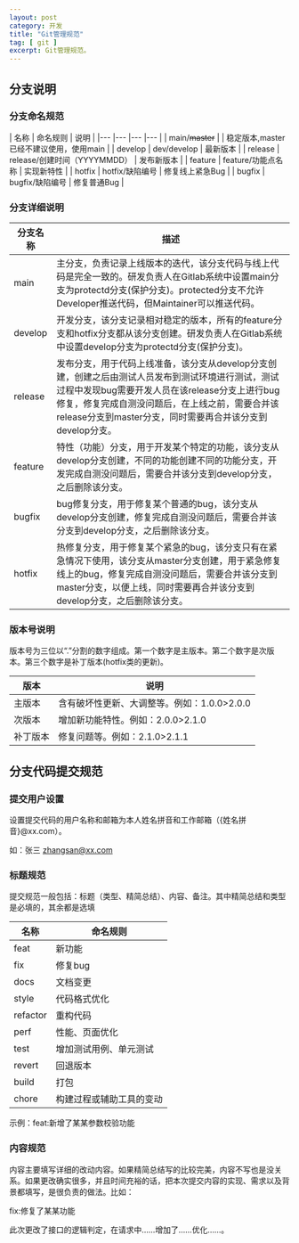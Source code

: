 ```yaml
---
layout: post
category: 开发
title: "Git管理规范"
tag: [ git ]
excerpt: Git管理规范。
---
```


## 分支说明

### 分支命名规范

| 名称 | 命名规则 | 说明 |
|--- |--- |--- |--- |
| main/<del>master</del> |  | 稳定版本,master已经不建议使用，使用main |
| develop | dev/develop | 最新版本 |
| release | release/创建时间（YYYYMMDD） | 发布新版本 |
| feature | feature/功能点名称 | 实现新特性 |
| hotfix | hotfix/缺陷编号 | 修复线上紧急Bug |
| bugfix | bugfix/缺陷编号 | 修复普通Bug |

### 分支详细说明

| 分支名称 | 描述
| ---|--- |
| main | 主分支，负责记录上线版本的迭代，该分支代码与线上代码是完全一致的。研发负责人在Gitlab系统中设置main分支为protectd分支(保护分支)。protected分支不允许Developer推送代码，但Maintainer可以推送代码。 |
| develop | 开发分支，该分支记录相对稳定的版本，所有的feature分支和hotfix分支都从该分支创建。研发负责人在Gitlab系统中设置develop分支为protectd分支(保护分支)。 |
| release | 发布分支，用于代码上线准备，该分支从develop分支创建，创建之后由测试人员发布到测试环境进行测试，测试过程中发现bug需要开发人员在该release分支上进行bug修复，修复完成自测没问题后，在上线之前，需要合并该release分支到master分支，同时需要再合并该分支到develop分支。 |
| feature | 特性（功能）分支，用于开发某个特定的功能，该分支从develop分支创建，不同的功能创建不同的功能分支，开发完成自测没问题后，需要合并该分支到develop分支，之后删除该分支。 |
| bugfix | bug修复分支，用于修复某个普通的bug，该分支从develop分支创建，修复完成自测没问题后，需要合并该分支到develop分支，之后删除该分支。 |
| hotfix | 热修复分支，用于修复某个紧急的bug，该分支只有在紧急情况下使用，该分支从master分支创建，用于紧急修复线上的bug，修复完成自测没问题后，需要合并该分支到master分支，以便上线，同时需要再合并该分支到develop分支，之后删除该分支。 |

### 版本号说明

版本号为三位以“.”分割的数字组成。第一个数字是主版本。第二个数字是次版本。第三个数字是补丁版本(hotfix类的更新)。

| 版本 | 说明 |
| ---|--- |
| 主版本 | 含有破坏性更新、大调整等。例如：1.0.0>2.0.0 |
| 次版本 | 增加新功能特性。例如：2.0.0>2.1.0 |
| 补丁版本 | 修复问题等。例如：2.1.0>2.1.1 |

##  分支代码提交规范

### 提交用户设置

设置提交代码的用户名称和邮箱为本人姓名拼音和工作邮箱（{姓名拼音}@xx.com）。

如：张三    zhangsan@xx.com

### 标题规范

提交规范一般包括：标题（类型、精简总结）、内容、备注。其中精简总结和类型是必填的，其余都是选填

| 名称 | 命名规则 |
| ---|--- |
| feat | 新功能 |
| fix | 修复bug |
| docs | 文档变更 |
| style | 代码格式优化 |
| refactor | 重构代码 |
| perf | 性能、页面优化 |
| test | 增加测试用例、单元测试 |
| revert | 回退版本 |
| build | 打包 |
| chore | 构建过程或辅助工具的变动 |

示例：feat:新增了某某参数校验功能

### 内容规范

内容主要填写详细的改动内容。如果精简总结写的比较完美，内容不写也是没关系。如果更改确实很多，并且时间充裕的话，把本次提交内容的实现、需求以及背景都填写，是很负责的做法。比如：

fix:修复了某某功能

此次更改了接口的逻辑判定，在请求中……增加了……优化……。
